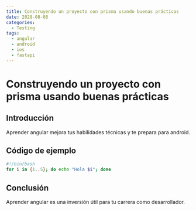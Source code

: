 ```yaml
---
title: Construyendo un proyecto con prisma usando buenas prácticas
date: 2028-08-08
categories:
  - Testing
tags:
  - angular
  - android
  - ios
  - fastapi
---
```


# Construyendo un proyecto con prisma usando buenas prácticas

## Introducción

Aprender angular mejora tus habilidades técnicas y te prepara para android.

## Código de ejemplo

```bash
#!/bin/bash
for i in {1..5}; do echo "Hola $i"; done
```

## Conclusión

Aprender angular es una inversión útil para tu carrera como desarrollador.